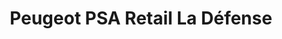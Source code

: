 ---
title: "Peugeot PSA Retail La Défense"
url: /la-garenne-colombes/peugeot-psa-retail-la-defense/
shop: voiture
---